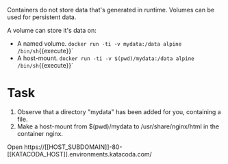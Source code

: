 Containers do not store data that's generated in runtime. Volumes can be used for persistent data.

A volume can store it's data on:
- A named volume. `docker run -ti -v mydata:/data alpine /bin/sh`{{execute}}`
- A host-mount. `docker run -ti -v $(pwd)/mydata:/data alpine /bin/sh`{{execute}}`

# Task
1. Observe that a directory "mydata" has been added for you, containing a file.
2. Make a host-mount from $(pwd)/mydata to /usr/share/nginx/html in the container nginx.

Open https://[[HOST_SUBDOMAIN]]-80-[[KATACODA_HOST]].environments.katacoda.com/
